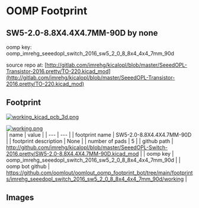 # OOMP Footprint  
## SW5-2.0-8.8X4.4X4.7MM-90D  by none  
  
oomp key: oomp_imrehg_seeedopl_switch_2016_sw5_2_0_8_8x4_4x4_7mm_90d  
  
source repo at: [http://gitlab.com/imrehg/kicalopl/blob/master/SeeedOPL-Transistor-2016.pretty/TO-220.kicad_mod](http://gitlab.com/imrehg/kicalopl/blob/master/SeeedOPL-Transistor-2016.pretty/TO-220.kicad_mod)  
## Footprint  
  
[![working_kicad_pcb_3d.png](working_kicad_pcb_3d_600.png)](working_kicad_pcb_3d.png)  
  
[![working.png](working_600.png)](working.png)  
| name | value | 
| --- | --- | 
| footprint name | SW5-2.0-8.8X4.4X4.7MM-90D | 
| footprint description | None | 
| number of pads | 5 | 
| github path | http://github.com/imrehg/kicalopl/blob/master/SeeedOPL-Switch-2016.pretty/SW5-2.0-8.8X4.4X4.7MM-90D.kicad_mod | 
| oomp key | oomp_imrehg_seeedopl_switch_2016_sw5_2_0_8_8x4_4x4_7mm_90d | 
| oomp bot github | https://github.com/oomlout/oomlout_oomp_footprint_bot/tree/main/footprints/imrehg_seeedopl_switch_2016_sw5_2_0_8_8x4_4x4_7mm_90d/working | 
## Images  
